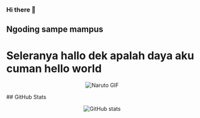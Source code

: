 ### Hi there 👋

## Ngoding sampe mampus
# Seleranya hallo dek apalah daya aku cuman hello world

<p align="center">
  <img src="https://media.giphy.com/media/EETZoyWldXgJ2/giphy.gif" alt="Naruto GIF">
</p>
## GitHub Stats

<p align="center">
  <img src="https://github-readme-stats.vercel.app/api?username=dafaprasetya&show_icons=true&count_private=true" alt="GitHub stats" />
</p>



<!--
**dafaprasetya/dafaprasetya** is a ✨ _special_ ✨ repository because its `README.md` (this file) appears on your GitHub profile.

Here are some ideas to get you started:

- 🔭 I’m currently working on ...
- 🌱 I’m currently learning ...
- 👯 I’m looking to collaborate on ...
- 🤔 I’m looking for help with ...
- 💬 Ask me about ...
- 📫 How to reach me: ...
- 😄 Pronouns: ...
- ⚡ Fun fact: ...
-->
